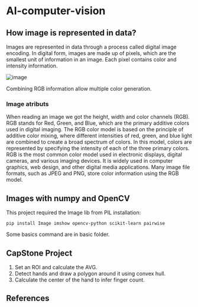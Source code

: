 # AI-computer-vision


## How image is represented in data?

Images are represented in data through a process called digital image encoding. In digital form, images are made up of pixels, which are the smallest unit of information in an image. Each pixel contains color and intensity information.

![image](https://github.com/glauberss2007/AI-computer-vision/assets/22028539/07655d3f-95ce-4a53-b935-66d529a02009)

Combining RGB information allow multiple color generation.

### Image atributs

When reading an image we got the height, width and color channels (RGB). RGB stands for Red, Green, and Blue, which are the primary additive colors used in digital imaging. The RGB color model is based on the principle of additive color mixing, where different intensities of red, green, and blue light are combined to create a broad spectrum of colors. In this model, colors are represented by specifying the intensity of each of the three primary colors. RGB is the most common color model used in electronic displays, digital cameras, and various imaging devices. It is widely used in computer graphics, web design, and other digital media applications. Many image file formats, such as JPEG and PNG, store color information using the RGB model.

## Images with numpy and OpenCV

This project required the Image lib from PIL installation:
```
pip install Image imshow opencv-python scikit-learn pairwise
```

Some basics command are in basic folder.

## CapStone Project

1. Set an ROI and calculate the AVG.
2. Detect hands and draw a polygon around it using convex hull.
3. Calculate the center of the hand to infer finger count.




## References




